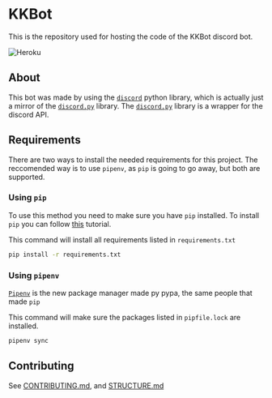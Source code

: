 # KKBot

This is the repository used for hosting the code of the KKBot discord bot.

![Heroku](https://heroku-badge.herokuapp.com/?app=discord-bot-kodeklubben)

## About

This bot was made by using the [`discord`](https://pypi.org/project/discord/) python library, which is actually just a mirror of the [`discord.py`](https://github.com/Rapptz/discord.py) library. The [`discord.py`](https://github.com/Rapptz/discord.py) library is a wrapper for the discord API.

## Requirements

There are two ways to install the needed requirements for this project. The reccomended way is to use `pipenv`, as `pip` is going to go away, but both are supported.

### Using `pip`

To use this method you need to make sure you have `pip` installed. To install `pip` you can follow [this](https://pip.pypa.io/en/stable/installing/) tutorial.

This command will install all requirements listed in `requirements.txt`

```bash
pip install -r requirements.txt
```

### Using `pipenv`

[`Pipenv`](https://github.com/pypa/pipenv) is the new package manager made py pypa, the same people that made `pip`

This command will make sure the packages listed in `pipfile.lock` are installed.

```bash
pipenv sync
```

## Contributing
See [CONTRIBUTING.md](./CONTRIBUTING.md), and [STRUCTURE.md](./STRUCTURE.md)
